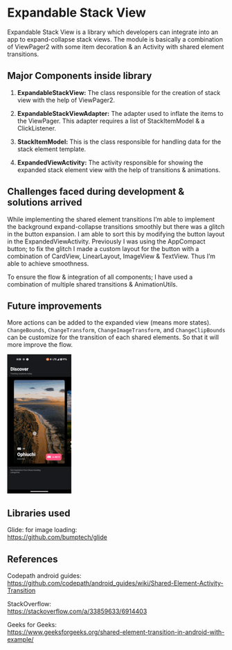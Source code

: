 # Expandable Stack View

Expandable Stack View is a library which developers can integrate into an app to expand-collapse stack views. The module is basically a combination of ViewPager2 with some item decoration & an Activity with shared element transitions.

## Major Components inside library

1. <b>ExpandableStackView:</b> The class responsible for the creation of stack view with the help of ViewPager2.

2. <b>ExpandableStackViewAdapter:</b> The adapter used to inflate the items to the ViewPager. This adapter requires a list of StackItemModel & a ClickListener.

3. <b>StackItemModel:</b> This is the class responsible for handling data for the stack element template.

4. <b>ExpandedViewActivity:</b> The activity responsible for showing the expanded stack element view with the help of transitions & animations.

## Challenges faced during development & solutions arrived

<p>While implementing the shared element transitions I’m able to implement the background expand-collapse transitions smoothly but there was a glitch in the button expansion. I am able to sort this by modifying the button layout in the ExpandedViewActivity. Previously I was using the AppCompact button; to fix the glitch I made a custom layout for the button with a combination of CardView, LinearLayout, ImageView & TextView. Thus I’m able to achieve smoothness.<p/>
<p>To ensure the flow & integration of all components; I have used a combination of multiple shared transitions & AnimationUtils.<p/>

## Future improvements
More actions can be added to the expanded view (means more states). `ChangeBounds`, `ChangeTransform`, `ChangeImageTransform`, and `ChangeClipBounds` can be customize for the transition of each shared elements. So that it will more improve the flow.

![result](https://github.com/Jithin-Jude/lib_expandable_stack_view/blob/02b808133a4bb81f8f41bd05df1e5507d33755cd/screenshots/expendable_stack_view.gif)

## Libraries used
Glide: for image loading:<br/>
https://github.com/bumptech/glide

## References
Codepath android guides:<br/>
https://github.com/codepath/android_guides/wiki/Shared-Element-Activity-Transition

StackOverflow:<br/>
https://stackoverflow.com/a/33859633/6914403

Geeks for Geeks:<br/>
https://www.geeksforgeeks.org/shared-element-transition-in-android-with-example/

